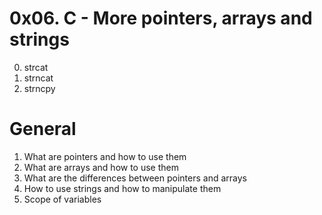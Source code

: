 # 0x06. C - More pointers, arrays and strings

0. strcat
1. strncat
2. strncpy

# General

1. What are pointers and how to use them
2. What are arrays and how to use them
3. What are the differences between pointers and arrays
4. How to use strings and how to manipulate them
5. Scope of variables
